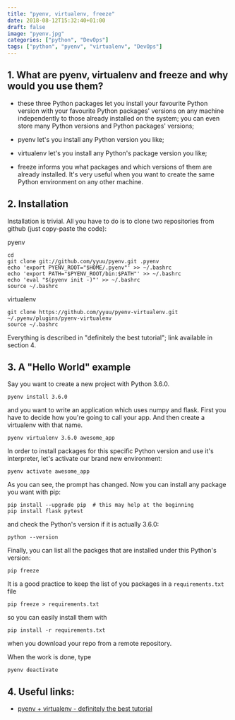 ```yaml
---
title: "pyenv, virtualenv, freeze"
date: 2018-08-12T15:32:40+01:00
draft: false
image: "pyenv.jpg"
categories: ["python", "DevOps"]
tags: ["python", "pyenv", "virtualenv", "DevOps"]
---
```


## 1. What are pyenv, virtualenv and freeze and why would you use them?

* these three Python packages let you install your favourite Python version with your favourite Python packages' versions on any machine independently to those already installed on the system; you can even store many Python versions and Python packages' versions;

* pyenv let's you install any Python version you like;

* virtualenv let's you install any Python's package version you like;

* freeze informs you what packages and which versions of them are already installed. It's very useful when you want to create the same Python environment on any other machine.

## 2. Installation

Installation is trivial. All you have to do is to clone two repositories from github (just copy-paste the code):

pyenv
```
cd
git clone git://github.com/yyuu/pyenv.git .pyenv
echo 'export PYENV_ROOT="$HOME/.pyenv"' >> ~/.bashrc
echo 'export PATH="$PYENV_ROOT/bin:$PATH"' >> ~/.bashrc
echo 'eval "$(pyenv init -)"' >> ~/.bashrc
source ~/.bashrc
```

virtualenv
```
git clone https://github.com/yyuu/pyenv-virtualenv.git ~/.pyenv/plugins/pyenv-virtualenv
source ~/.bashrc
```

Everything is described in "definitely the best tutorial"; link available in section 4.


## 3. A "Hello World" example

Say you want to create a new project with Python 3.6.0.

```{bash}
pyenv install 3.6.0
```

and you want to write an application which uses numpy and flask. First you have to decide how you're going to call your app. And then create a virtualenv with that name.

```{bash}
pyenv virtualenv 3.6.0 awesome_app
```

In order to install packages for this specific Python version and use it's interpreter, let's activate our brand new environment:

```{bash}
pyenv activate awesome_app
```

As you can see, the prompt has changed. Now you can install any package you want with pip:
```{bash}
pip install --upgrade pip  # this may help at the beginning
pip install flask pytest
```

and check the Python's version if it is actually 3.6.0:
```{bash}
python --version
```

Finally, you can list all the packges that are installed under this Python's version:
```{bash}
pip freeze
```

It is a good practice to keep the list of you packages in a `requirements.txt` file
```{bash}
pip freeze > requirements.txt
```

so you can easily install them with
```{bash}
pip install -r requirements.txt
```

when you download your repo from a remote repository.

When the work is done, type
```{bash}
pyenv deactivate
```

## 4. Useful links:

* [pyenv + virtualenv - definitely the best tutorial](https://amaral.northwestern.edu/resources/guides/pyenv-tutorial)

